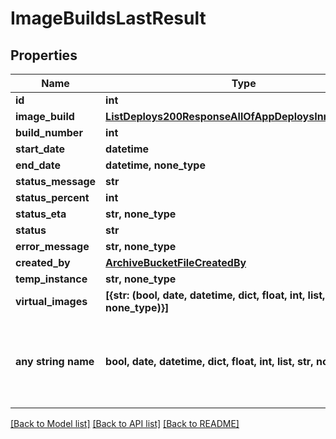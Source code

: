 # ImageBuildsLastResult


## Properties
Name | Type | Description | Notes
------------ | ------------- | ------------- | -------------
**id** | **int** |  | [optional] 
**image_build** | [**ListDeploys200ResponseAllOfAppDeploysInnerInstance**](ListDeploys200ResponseAllOfAppDeploysInnerInstance.md) |  | [optional] 
**build_number** | **int** |  | [optional] 
**start_date** | **datetime** |  | [optional] 
**end_date** | **datetime, none_type** |  | [optional] 
**status_message** | **str** |  | [optional] 
**status_percent** | **int** |  | [optional] 
**status_eta** | **str, none_type** |  | [optional] 
**status** | **str** |  | [optional] 
**error_message** | **str, none_type** |  | [optional] 
**created_by** | [**ArchiveBucketFileCreatedBy**](ArchiveBucketFileCreatedBy.md) |  | [optional] 
**temp_instance** | **str, none_type** |  | [optional] 
**virtual_images** | **[{str: (bool, date, datetime, dict, float, int, list, str, none_type)}]** |  | [optional] 
**any string name** | **bool, date, datetime, dict, float, int, list, str, none_type** | any string name can be used but the value must be the correct type | [optional]

[[Back to Model list]](../README.md#documentation-for-models) [[Back to API list]](../README.md#documentation-for-api-endpoints) [[Back to README]](../README.md)


